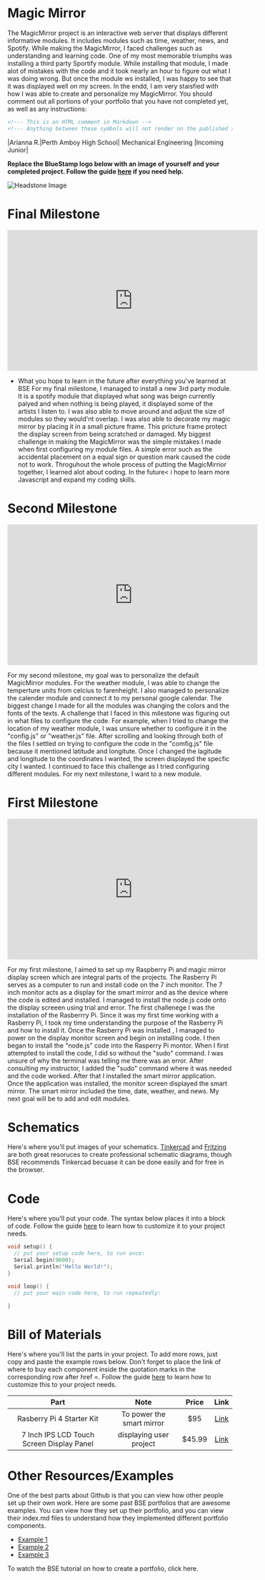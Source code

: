 # Magic Mirror
The MagicMirror project is an interactive web server that displays different informative modules. It includes modules such as time, weather, news, and Spotify. While making the MagicMirror, I faced challenges such as understanding and learning code. One of my most memorable triumphs was installing a third party Sportify module. While installing that module, I made alot of mistakes with the code and it took nearly an hour to figure out what I was doing wrong. But once the module ws installed, I was happy to see that it was displayed well on my screen. In the endd, I am very staisfied with how I was able to create and personalize my MagicMirror. 
You should comment out all portions of your portfolio that you have not completed yet, as well as any instructions:
```HTML 
<!--- This is an HTML comment in Markdown -->
<!--- Anything between these symbols will not render on the published site -->
```

|Arianna R.|Perth Amboy High School| Mechanical Engineering |Incoming Junior|


**Replace the BlueStamp logo below with an image of yourself and your completed project. Follow the guide [here](https://tomcam.github.io/least-github-pages/adding-images-github-pages-site.html) if you need help.**

![Headstone Image](logo.svg)
  
# Final Milestone

<iframe width="560" height="315" src="https://www.youtube.com/embed/F7M7imOVGug" title="YouTube video player" frameborder="0" allow="accelerometer; autoplay; clipboard-write; encrypted-media; gyroscope; picture-in-picture; web-share" allowfullscreen></iframe>

- What you hope to learn in the future after everything you've learned at BSE
For my final milestone, I managed to install a new 3rd party module. It is a spotify module that displayed what song was beign currently palyed and when nothing is being played, it displayed some of the artists I listen to. I was also able to move around and adjust the size of modules so they would'nt overlap. I was also able to decorate my magic mirror by placing it in a small picture frame. This pricture frame protect the display screen from being scratched or damaged.  My biggest challenge in making the MagicMirror was the simple mistakes I made when first configuring my module files. A simple error such as the accidental placement on a equal sign or question mark caused the code not to work. Throguhout the whole process of putting the MagicMirrior together, I learned alot about coding.  In the future< i hope to learn more Javascript and expand my coding skills. 


# Second Milestone

<iframe width="560" height="315" src="https://www.youtube.com/embed/4h7G-3ngXM0?si=G5eUt1Ua4bH6lT22" title="YouTube video player" frameborder="0" allow="accelerometer; autoplay; clipboard-write; encrypted-media; gyroscope; picture-in-picture; web-share" referrerpolicy="strict-origin-when-cross-origin" allowfullscreen></iframe>

For my second milestone, my goal was to personalize the default MagicMirror modules. For the weather module, I was able to change the temperture units from celcius to farenheight. I also managed to personalize the calender module and connect it to my personal google calendar. The biggest change I made for all the modules was changing the colors and the fonts of the texts.  A challenge that I faced in this milestone was figuring out in what files to configure the code. For example, when I tried to change the location of my weather module, I was unsure whether to configure it in the "config.js"  or "weather.js" file. After scrolling and looking through both of the files I settled on trying to configure the code in the "comfig.js" file because it mentioned latitude and longitute. Once I changed the lagitude and longitude to the coordinates I wanted, the screen displayed the specfic city I wanted. I continued to face this challenge as I tried configuring different modules. For my next milestone, I want to a new module. 

# First Milestone

<iframe width="560" height="315" src="https://www.youtube.com/embed/X0E-MRdgi2A?si=KZoD979rfcC-B87a" title="YouTube video player" frameborder="0" allow="accelerometer; autoplay; clipboard-write; encrypted-media; gyroscope; picture-in-picture; web-share" referrerpolicy="strict-origin-when-cross-origin" allowfullscreen></iframe>


For my first milestone, I aimed to set up  my Raspberry Pi and magic mirror display screen which are integral parts of the projects. The Rasberry Pi serves as a computer to run and install code on the 7 inch monitor. The 7 inch monitor acts as a display for the smart mirror and as the device where the code is edited and installed. I managed to install the node.js code onto the display screeen using trial and error. The first challenege I was the installation of the Rasberrry Pi. Since it was my first time working with a Rasberry Pi, I took my time understanding the purpose of the Rasberry Pi and how to install it. Once the Rasberry Pi  was installed , I managed to power on the display monitor screen and begin on installing code. I then began to install the "node.js" code into the Rasperry Pi montor. When I first attempted to install the code, I did so without the "sudo" command. I was unsure of why the terminal was telling me there was an error. After consulting my instructor, I added the "sudo" command where it was needed and the code worked. After that I installed the smart mirror application. Once the application was installed, the monitor screen displayed the smart mirror. The smart mirror included the time, date, weather, and news. My next goal will be to add and edit modules. 

# Schematics 
Here's where you'll put images of your schematics. [Tinkercad](https://www.tinkercad.com/blog/official-guide-to-tinkercad-circuits) and [Fritzing](https://fritzing.org/learning/) are both great resoruces to create professional schematic diagrams, though BSE recommends Tinkercad becuase it can be done easily and for free in the browser. 

# Code
Here's where you'll put your code. The syntax below places it into a block of code. Follow the guide [here]([url](https://www.markdownguide.org/extended-syntax/)) to learn how to customize it to your project needs. 

```c++
void setup() {
  // put your setup code here, to run once:
  Serial.begin(9600);
  Serial.println("Hello World!");
}

void loop() {
  // put your main code here, to run repeatedly:

}
```

# Bill of Materials
Here's where you'll list the parts in your project. To add more rows, just copy and paste the example rows below.
Don't forget to place the link of where to buy each component inside the quotation marks in the corresponding row after href =. Follow the guide [here]([url](https://www.markdownguide.org/extended-syntax/)) to learn how to customize this to your project needs. 

| **Part** | **Note** | **Price** | **Link** |
|:--:|:--:|:--:|:--:|
|Rasberry Pi 4 Starter Kit |To power the smart mirror | $95 | <a href="https://www.amazon.com/Arduino-A000066-ARDUINO-UNO-R3/dp/B008GRTSV6/"> Link </a> |
|7 Inch IPS LCD Touch Screen Display Panel| displaying user project | $45.99| <a href="https://www.amazon.com/Arduino-A000066-ARDUINO-UNO-R3/dp/B008GRTSV6/"> Link </a> |


# Other Resources/Examples
One of the best parts about Github is that you can view how other people set up their own work. Here are some past BSE portfolios that are awesome examples. You can view how they set up their portfolio, and you can view their index.md files to understand how they implemented different portfolio components.
- [Example 1](https://trashytuber.github.io/YimingJiaBlueStamp/)
- [Example 2](https://sviatil0.github.io/Sviatoslav_BSE/)
- [Example 3](https://arneshkumar.github.io/arneshbluestamp/)

To watch the BSE tutorial on how to create a portfolio, click here.
